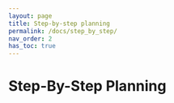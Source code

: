 ```yaml
---
layout: page
title: Step-by-step planning
permalink: /docs/step_by_step/
nav_order: 2
has_toc: true
---
```


# Step-By-Step Planning
